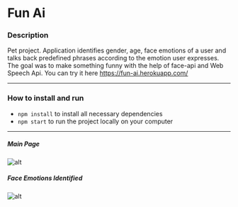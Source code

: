 # Fun Ai

### Description

Pet project. Application identifies gender, age, face emotions of a user and talks back predefined phrases according to the emotion user expresses. The goal was to make something funny with the help of face-api and Web Speech Api. You can try it here https://fun-ai.herokuapp.com/

---

### How to install and run
- `npm install` to install all necessary dependencies
- `npm start` to run the project locally on your computer

---

##### Main Page

![alt](./readmeAssets/mainPage.png)

##### Face Emotions Identified

![alt](./readmeAssets/faceEmotions.png)

